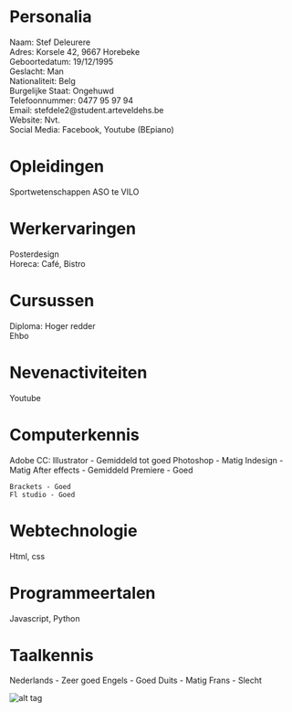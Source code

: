 <div style="margin-bottom: 10px;"> <h1>Personalia</h1>
    Naam: Stef Deleurere <br>
    Adres: Korsele 42, 9667 Horebeke<br>
    Geboortedatum: 19/12/1995<br>
    Geslacht: Man<br>
    Nationaliteit: Belg<br>
    Burgelijke Staat: Ongehuwd<br>
    Telefoonnummer: 0477 95 97 94<br>
    Email: stefdele2@student.arteveldehs.be<br>
    Website: Nvt.<br>
    Social Media: Facebook, Youtube (BEpiano)<br>
</div>

<div style="margin-bottom: 10px;"> <h1>Opleidingen</h1>
    Sportwetenschappen ASO te VILO<br>

<h1>Werkervaringen</h1>
    Posterdesign<br>
    Horeca: Café, Bistro<br>
    
<h1>Cursussen</h1>
    Diploma: Hoger redder<br>
    Ehbo<br>

<h1>Nevenactiviteiten</h1>
    Youtube<br>
</div>    
<h1>Computerkennis</h1>
  Adobe CC:     Illustrator - Gemiddeld tot goed
                Photoshop - Matig
                Indesign - Matig
                After effects - Gemiddeld
                Premiere - Goed
    
    Brackets - Goed
    Fl studio - Goed
    
<h1>Webtechnologie</h1> Html, css
<h1>Programmeertalen</h1> Javascript, Python

<h1>Taalkennis</h1>
    Nederlands - Zeer goed
    Engels - Goed
    Duits - Matig
    Frans - Slecht

![alt tag](https://scontent-bru2-1.xx.fbcdn.net/v/t1.0-9/13781749_1219916971352859_551582802934706206_n.jpg?oh=dc48fe9e3696999a719836312517407f&oe=5899382B)

